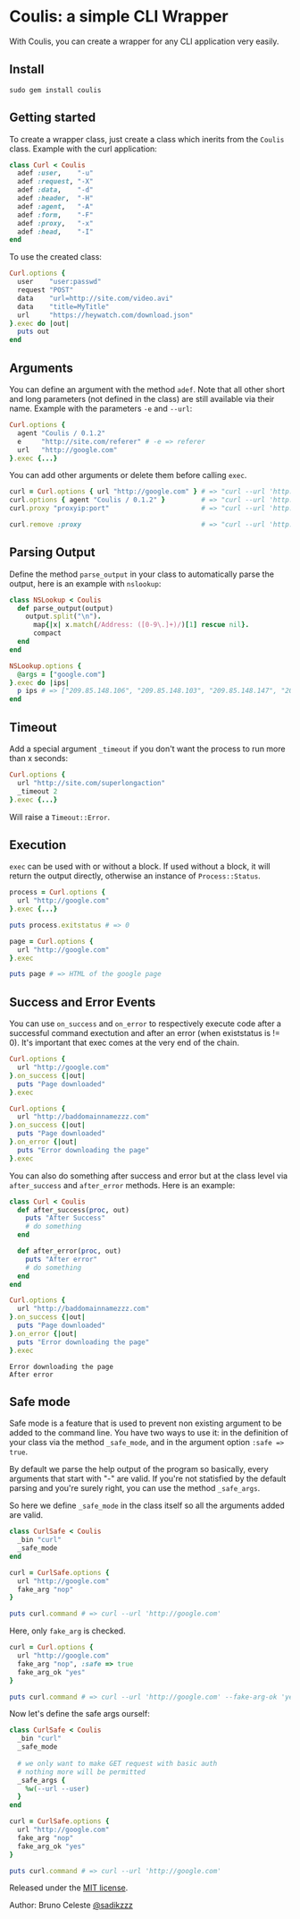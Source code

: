 # Coulis: a simple CLI Wrapper #

With Coulis, you can create a wrapper for any CLI application very easily.

## Install ##

	sudo gem install coulis

## Getting started ##

To create a wrapper class, just create a class which inerits from the `Coulis` class. Example with the curl application:

``` ruby
class Curl < Coulis
  adef :user,    "-u"
  adef :request, "-X"
  adef :data,    "-d"
  adef :header,  "-H"
  adef :agent,   "-A"
  adef :form,    "-F"
  adef :proxy,   "-x"
  adef :head,    "-I"
end
```

To use the created class:

``` ruby
Curl.options {
  user    "user:passwd"
  request "POST"
  data    "url=http://site.com/video.avi"
  data    "title=MyTitle"
  url     "https://heywatch.com/download.json"
}.exec do |out|
  puts out
end
```

## Arguments ##

You can define an argument with the method `adef`. Note that all other short and long parameters (not defined in the class) are still available via their name. Example with the parameters `-e` and `--url`:

``` ruby
Curl.options {
  agent "Coulis / 0.1.2"
  e     "http://site.com/referer" # -e => referer
  url   "http://google.com"
}.exec {...}
```

You can add other arguments or delete them before calling `exec`.

``` ruby
curl = Curl.options { url "http://google.com" } # => "curl --url 'http://google.com'"
curl.options { agent "Coulis / 0.1.2" }         # => "curl --url 'http://google.com' -A 'Coulis / 0.1.2'"
curl.proxy "proxyip:port"                       # => "curl --url 'http://google.com' -A 'Coulis / 0.1.2' -x 'proxyip:port'"

curl.remove :proxy                              # => "curl --url 'http://google.com' -A 'Coulis / 0.1.2'"
```

## Parsing Output ##

Define the method `parse_output` in your class to automatically parse the output, here is an example with `nslookup`:

``` ruby
class NSLookup < Coulis
  def parse_output(output)
    output.split("\n").
      map{|x| x.match(/Address: ([0-9\.]+)/)[1] rescue nil}.
      compact
  end
end

NSLookup.options {
  @args = ["google.com"]
}.exec do |ips|
  p ips # => ["209.85.148.106", "209.85.148.103", "209.85.148.147", "209.85.148.99", "209.85.148.105", "209.85.148.104"]
end
```

## Timeout ##

Add a special argument `_timeout` if you don't want the process to run more than x seconds:

``` ruby
Curl.options {
  url "http://site.com/superlongaction"
  _timeout 2
}.exec {...}
```

Will raise a `Timeout::Error`.

## Execution ##

`exec` can be used with or without a block. If used without a block, it will return the output directly, otherwise an instance of `Process::Status`.

``` ruby
process = Curl.options {
  url "http://google.com"
}.exec {...}

puts process.exitstatus # => 0
```

``` ruby
page = Curl.options {
  url "http://google.com"
}.exec

puts page # => HTML of the google page
```

## Success and Error Events ##

You can use `on_success` and `on_error` to respectively execute code after a successful command exectution and after an error (when existstatus is != 0).
It's important that exec comes at the very end of the chain.

``` ruby
Curl.options {
  url "http://google.com"
}.on_success {|out|
  puts "Page downloaded"
}.exec
```

``` ruby
Curl.options {
  url "http://baddomainnamezzz.com"
}.on_success {|out|
  puts "Page downloaded"
}.on_error {|out|
  puts "Error downloading the page"
}.exec
```

You can also do something after success and error but at the class level via `after_success` and `after_error` methods. Here is an example:

``` ruby
class Curl < Coulis
  def after_success(proc, out)
    puts "After Success"
    # do something
  end

  def after_error(proc, out)
    puts "After error"
    # do something
  end
end

Curl.options {
  url "http://baddomainnamezzz.com"
}.on_success {|out|
  puts "Page downloaded"
}.on_error {|out|
  puts "Error downloading the page"
}.exec
```
```
Error downloading the page
After error
```

## Safe mode ##

Safe mode is a feature that is used to prevent non existing argument to be added to the command line. You have two ways to use it: in the definition of your class via the method `_safe_mode`, and in the argument option `:safe => true`.

By default we parse the help output of the program so basically, every arguments that start with "-" are valid. If you're not statisfied by the default parsing and you're surely right, you can use the method `_safe_args`.

So here we define `_safe_mode` in the class itself so all the arguments added are valid.

``` ruby
class CurlSafe < Coulis
  _bin "curl"
  _safe_mode
end

curl = CurlSafe.options {
  url "http://google.com"
  fake_arg "nop"
}

puts curl.command # => curl --url 'http://google.com'
```

Here, only `fake_arg` is checked.

``` ruby
curl = Curl.options {
  url "http://google.com"
  fake_arg "nop", :safe => true
  fake_arg_ok "yes"
}

puts curl.command # => curl --url 'http://google.com' --fake-arg-ok 'yes'
```

Now let's define the safe args ourself:

``` ruby
class CurlSafe < Coulis
  _bin "curl"
  _safe_mode
  
  # we only want to make GET request with basic auth
  # nothing more will be permitted
  _safe_args {
    %w(--url --user)
  }
end

curl = CurlSafe.options {
  url "http://google.com"
  fake_arg "nop"
  fake_arg_ok "yes"
}

puts curl.command # => curl --url 'http://google.com'
```

Released under the [MIT license](http://www.opensource.org/licenses/mit-license.php).

Author: Bruno Celeste [@sadikzzz](http://twitter.com/sadikzzz)